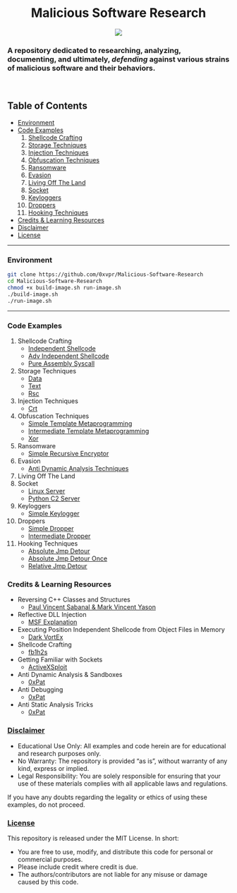 <h1 align="center">Malicious Software Research</h1>
<p align="center">
  <a href="https://mit-license.org/">
    <img src="https://img.shields.io/github/license/0xvpr/Malicious-Software-Research?style=flat-square">
  </a>
  <br>
  <h3 align="left">A repository dedicated to researching, analyzing, documenting,
and ultimately, <i>defending</i> against various strains of malicious software and their behaviors.</h3>
  <br>
</p>

## Table of Contents
- [Environment](#environment)
- [Code Examples](#code-examples)
    01. [Shellcode Crafting](#shellcode-crafting)
    02. [Storage Techniques](#storage-techniques)
    03. [Injection Techniques](#injection-techniques)
    04. [Obfuscation Techniques](#obfuscation-techniques)
    05. [Ransomware](#ransomware)
    06. [Evasion](#evasion)
    07. [Living Off The Land](#living-off-the-land)
    08. [Socket](#socket)
    09. [Keyloggers](#keyloggers)
    10. [Droppers](#droppers)
    11. [Hooking Techniques](#hooking-techniques)
- [Credits & Learning Resources](#credits--learning-resources)
- [Disclaimer](#disclaimer)
- [License](#license)

---

### Environment
```bash
git clone https://github.com/0xvpr/Malicious-Software-Research
cd Malicious-Software-Research
chmod +x build-image.sh run-image.sh
./build-image.sh
./run-image.sh
```

---

### Code Examples
01. <a name='shellcode-crafting'>Shellcode Crafting</a>
    - <a href='https://github.com/0xvpr/Malicious-Software-Research/blob/main/01.shellcode-crafting/01.independent-shellcode'>Independent Shellcode</a>
    - <a href='https://github.com/0xvpr/Malicious-Software-Research/blob/main/01.shellcode-crafting/02.adv-independent-shellcode'>Adv Independent Shellcode</a>
    - <a href='https://github.com/0xvpr/Malicious-Software-Research/blob/main/01.shellcode-crafting/03.pure-assembly-syscall'>Pure Assembly Syscall</a>
02. <a name='storage-techniques'>Storage Techniques</a>
    - <a href='https://github.com/0xvpr/Malicious-Software-Research/blob/main/02.storage-techniques/01.data'>Data</a>
    - <a href='https://github.com/0xvpr/Malicious-Software-Research/blob/main/02.storage-techniques/02.text'>Text</a>
    - <a href='https://github.com/0xvpr/Malicious-Software-Research/blob/main/02.storage-techniques/03.rsc'>Rsc</a>
03. <a name='injection-techniques'>Injection Techniques</a>
    - <a href='https://github.com/0xvpr/Malicious-Software-Research/blob/main/03.injection-techniques/01.crt'>Crt</a>
04. <a name='obfuscation-techniques'>Obfuscation Techniques</a>
    - <a href='https://github.com/0xvpr/Malicious-Software-Research/blob/main/04.obfuscation-techniques/01.simple-template-metaprogramming'>Simple Template Metaprogramming</a>
    - <a href='https://github.com/0xvpr/Malicious-Software-Research/blob/main/04.obfuscation-techniques/02.intermediate-template-metaprogramming'>Intermediate Template Metaprogramming</a>
    - <a href='https://github.com/0xvpr/Malicious-Software-Research/blob/main/04.obfuscation-techniques/02.xor'>Xor</a>
05. <a name='ransomware'>Ransomware</a>
    - <a href='https://github.com/0xvpr/Malicious-Software-Research/blob/main/05.ransomware/01.simple-recursive-encryptor'>Simple Recursive Encryptor</a>
06. <a name='evasion'>Evasion</a>
    - <a href='https://github.com/0xvpr/Malicious-Software-Research/blob/main/06.evasion/01.anti-dynamic-analysis-techniques'>Anti Dynamic Analysis Techniques</a>
07. <a name='living-off-the-land'>Living Off The Land</a>
08. <a name='socket'>Socket</a>
    - <a href='https://github.com/0xvpr/Malicious-Software-Research/blob/main/08.socket/1.linux-server'>Linux Server</a>
    - <a href='https://github.com/0xvpr/Malicious-Software-Research/blob/main/08.socket/2.python-c2-server'>Python C2 Server</a>
09. <a name='keyloggers'>Keyloggers</a>
    - <a href='https://github.com/0xvpr/Malicious-Software-Research/blob/main/09.keyloggers/01.simple-keylogger'>Simple Keylogger</a>
10. <a name='droppers'>Droppers</a>
    - <a href='https://github.com/0xvpr/Malicious-Software-Research/blob/main/10.droppers/01.simple-dropper'>Simple Dropper</a>
    - <a href='https://github.com/0xvpr/Malicious-Software-Research/blob/main/10.droppers/02.intermediate-dropper'>Intermediate Dropper</a>
11. <a name='hooking-techniques'>Hooking Techniques</a>
    - <a href='https://github.com/0xvpr/Malicious-Software-Research/blob/main/11.hooking-techniques/01.absolute-jmp-detour'>Absolute Jmp Detour</a>
    - <a href='https://github.com/0xvpr/Malicious-Software-Research/blob/main/11.hooking-techniques/02.absolute-jmp-detour-once'>Absolute Jmp Detour Once</a>
    - <a href='https://github.com/0xvpr/Malicious-Software-Research/blob/main/11.hooking-techniques/03.relative-jmp-detour'>Relative Jmp Detour</a>

### Credits & Learning Resources
- Reversing C++ Classes and Structures
  - <a href="https://www.blackhat.com/presentations/bh-dc-07/Sabanal_Yason/Paper/bh-dc-07-Sabanal_Yason-WP.pdf">Paul Vincent Sabanal & Mark Vincent Yason</a>
- Reflective DLL Injection  
  - <a href="https://github.com/rapid7/metasploit-framework/wiki/Using-ReflectiveDll-Injection">MSF Explanation</a>  
- Executing Position Independent Shellcode from Object Files in Memory
  - <a href="https://bruteratel.com/research/feature-update/2021/01/30/OBJEXEC/">Dark VortEx</a>  
- Shellcode Crafting  
  - <a href="https://www.exploit-db.com/docs/english/13610-building-your-own-ud-shellcodes-part-1.pdf">fb1h2s</a>
- Getting Familiar with Sockets
  - <a href="https://www.youtube.com/watch?v=xCEKzqLTvqg&t=1185s">ActiveXSploit</a>
- Anti Dynamic Analysis & Sandboxes
  - <a href="https://0xpat.github.io/Malware_development_part_2/">0xPat</a>
- Anti Debugging
  - <a href="https://0xpat.github.io/Malware_development_part_3/">0xPat</a>
- Anti Static Analysis Tricks
  - <a href="https://0xpat.github.io/Malware_development_part_4/">0xPat</a>
### <a href="DISCLAIMER.md">Disclaimer</a>
- Educational Use Only: All examples and code herein are for educational and research purposes only.
- No Warranty: The repository is provided “as is”, without warranty of any kind, express or implied.
- Legal Responsibility: You are solely responsible for ensuring that your use of these materials complies with all applicable laws and regulations.

If you have any doubts regarding the legality or ethics of using these examples, do not proceed.

### <a href="LICENSE">License</a>
This repository is released under the MIT License. In short:
- You are free to use, modify, and distribute this code for personal or commercial purposes.
- Please include credit where credit is due.
- The authors/contributors are not liable for any misuse or damage caused by this code.
